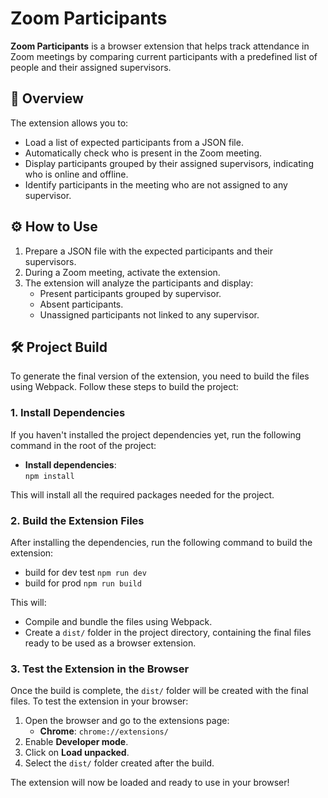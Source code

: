 # Zoom Participants

**Zoom Participants** is a browser extension that helps track attendance in Zoom meetings by comparing current participants with a predefined list of people and their assigned supervisors.

## 🧩 Overview

The extension allows you to:

- Load a list of expected participants from a JSON file.
- Automatically check who is present in the Zoom meeting.
- Display participants grouped by their assigned supervisors, indicating who is online and offline.
- Identify participants in the meeting who are not assigned to any supervisor.

## ⚙️ How to Use

1. Prepare a JSON file with the expected participants and their supervisors.
2. During a Zoom meeting, activate the extension.
3. The extension will analyze the participants and display:
   - Present participants grouped by supervisor.
   - Absent participants.
   - Unassigned participants not linked to any supervisor.

## 🛠️ Project Build

To generate the final version of the extension, you need to build the files using Webpack. Follow these steps to build the project:

### 1. Install Dependencies

If you haven't installed the project dependencies yet, run the following command in the root of the project:

- **Install dependencies**:  
`npm install`

This will install all the required packages needed for the project.

### 2. Build the Extension Files

After installing the dependencies, run the following command to build the extension:

- build for dev test `npm run dev`
- build for prod `npm run build`

This will:

- Compile and bundle the files using Webpack.
- Create a `dist/` folder in the project directory, containing the final files ready to be used as a browser extension.

### 3. Test the Extension in the Browser

Once the build is complete, the `dist/` folder will be created with the final files. To test the extension in your browser:

1. Open the browser and go to the extensions page:
   - **Chrome**: `chrome://extensions/`
2. Enable **Developer mode**.
3. Click on **Load unpacked**.
4. Select the `dist/` folder created after the build.

The extension will now be loaded and ready to use in your browser!
